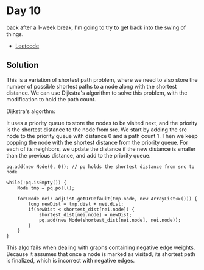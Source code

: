 # Day 10

back after a 1-week break, I'm going to try to get back into the swing of things.

- [Leetcode](https://leetcode.com/problems/number-of-ways-to-arrive-at-destination/?envType=daily-question&envId=2025-03-23)

## Solution

This is a variation of shortest path problem, where we need to also store the number of possible shortest paths to a
node along with the shortest distance.
We can use Dijkstra's algorithm to solve this problem, with the modification to hold the path count.

Dijkstra's algorthm:

It uses a priority queue to store the nodes to be visited next, and the priority is the shortest distance to the node 
from src. We start by adding the src node to the priority queue with distance 0 and a path count 1.
Then we keep popping the node with the shortest distance from the priority queue. For each of its neighbors,
we update the distance if the new distance is smaller than the previous distance, and add to the priority queue.

```
pq.add(new Node(0, 0)); // pq holds the shortest distance from src to node

while(!pq.isEmpty()) {
    Node tmp = pq.poll();

    for(Node nei: adjList.getOrDefault(tmp.node, new ArrayList<>())) {
        long newDist = tmp.dist + nei.dist;
        if(newDist < shortest_dist[nei.node]) {
            shortest_dist[nei.node] = newDist;
            pq.add(new Node(shortest_dist[nei.node], nei.node));
        }
    }
}
```

This algo fails when dealing with graphs containing negative edge weights. Because it assumes that once a node is marked
as visited, its shortest path is finalized, which is incorrect with negative edges. 
